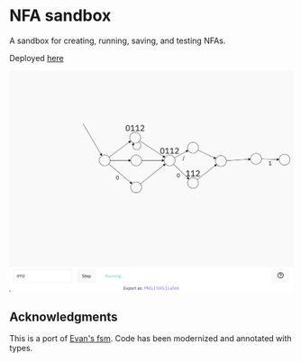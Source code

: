 # NFA sandbox

A sandbox for creating, running, saving, and testing NFAs.

Deployed [here](https://github.shilangyu.dev/nfa-sandbox)

![A canvas with an NFA simulating an input](demo.png)

## Acknowledgments

This is a port of [Evan's fsm](https://github.com/evanw/fsm). Code has been modernized and annotated with types.
